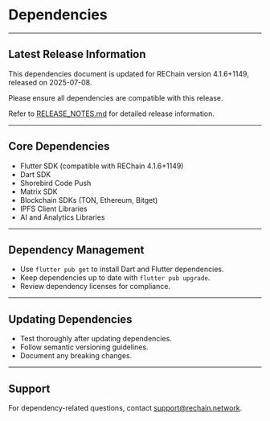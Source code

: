 # Dependencies

---

## Latest Release Information

This dependencies document is updated for REChain version 4.1.6+1149, released on 2025-07-08.

Please ensure all dependencies are compatible with this release.

Refer to [RELEASE_NOTES.md](./RELEASE_NOTES.md) for detailed release information.

---

## Core Dependencies

- Flutter SDK (compatible with REChain 4.1.6+1149)
- Dart SDK
- Shorebird Code Push
- Matrix SDK
- Blockchain SDKs (TON, Ethereum, Bitget)
- IPFS Client Libraries
- AI and Analytics Libraries

---

## Dependency Management

- Use `flutter pub get` to install Dart and Flutter dependencies.
- Keep dependencies up to date with `flutter pub upgrade`.
- Review dependency licenses for compliance.

---

## Updating Dependencies

- Test thoroughly after updating dependencies.
- Follow semantic versioning guidelines.
- Document any breaking changes.

---

## Support

For dependency-related questions, contact support@rechain.network.
